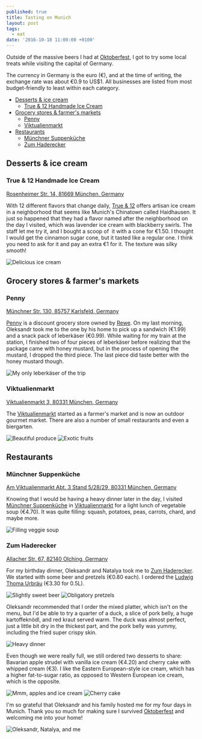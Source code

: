 ```yaml
---
published: true
title: Tasting on Munich
layout: post
tags:
  - eat
date: '2016-10-18 11:00:00 +0100'
---
```

Outside of the massive beers I had at [Oktoberfest][oktoberfest], I got to try some local treats while visiting the capital of Germany.

<!--more-->

The currency in Germany is the euro (€), and at the time of writing, the exchange rate was about €0.9 to US$1. All businesses are listed from most budget-friendly to least within each category.

* [Desserts & ice cream](#desserts--ice-cream)
  * [True & 12 Handmade Ice Cream](#true--12-handmade-ice-cream)
* [Grocery stores & farmer's markets](#grocery-stores--farmers-markets)
  * [Penny](#penny)
  * [Viktualienmarkt][viktualienmarkt]
* [Restaurants](#restaurants)
  * [Münchner Suppenküche](#mnchner-suppenkche)
  * [Zum Haderecker](#zum-haderecker)

## Desserts & ice cream

### True & 12 Handmade Ice Cream

[Rosenheimer Str. 14, 81669 München, Germany](https://goo.gl/maps/qtTEYouqWry)

With 12 different flavors that change daily, [True & 12](http://www.trueand12.com) offers artisan ice cream in a neighborhood that seems like Munich's Chinatown called Haidhausen. It just so happened that they had a flavor named after the neighborhood on the day I visited, which was lavender ice cream with blackberry swirls. The staff let me try it, and I bought a scoop of  it with a cone for €1.50. I thought I would get the cinnamon sugar cone, but it tasted like a regular one. I think you need to ask for it and pay an extra €1 for it. The texture was silky smooth!

![Delicious ice cream]({{site.baseurl}}/images/2016/10/18-tasting-on-munich/trueand12.jpg)

## Grocery stores & farmer's markets

### Penny

[Münchner Str. 130, 85757 Karlsfeld, Germany](https://goo.gl/maps/iqFLacKBiQD2)

[Penny](http://www.penny.de) is a discount grocery store owned by [Rewe](https://www.rewe.de). On my last morning, Oleksandr took me to the one by his home to pick up a sandwich (€1.99) and a snack pack of leberkäser (€0.99). While waiting for my train at the station, I finished two of four pieces of leberkäser before realizing that the package came with honey mustard, but in the process of opening the mustard, I dropped the third piece. The last piece did taste better with the honey mustard though.

![My only leberkäser of the trip]({{site.baseurl}}/images/2016/10/18-tasting-on-munich/penny-leberkaser.jpg)

### Viktualienmarkt

[Viktualienmarkt 3, 80331 München, Germany](https://goo.gl/maps/Kk1ULEZtGc32)

The [Viktualienmarkt](https://en.wikipedia.org/wiki/Viktualienmarkt) started as a farmer's market and is now an outdoor gourmet market. There are also a number of small restaurants and even a biergarten.

![Beautiful produce]({{site.baseurl}}/images/2016/10/18-tasting-on-munich/viktualienmarkt-produce.jpg)
![Exotic fruits]({{site.baseurl}}/images/2016/10/18-tasting-on-munich/viktualienmarkt-fruit.jpg)

## Restaurants

### Münchner Suppenküche

[Am Viktualienmarkt Abt. 3 Stand 5/28/29, 80331 München, Germany](https://goo.gl/maps/xP5cTocmA3t)

Knowing that I would be having a heavy dinner later in the day, I visited [Münchner Suppenküche](http://www.muenchner-suppenkueche.de) in [Viktualienmarkt][viktualienmarkt] for a light lunch of vegetable soup (€4.70). It was quite filling: squash, potatoes, peas, carrots, chard, and maybe more.

![Filling veggie soup]({{site.baseurl}}/images/2016/10/18-tasting-on-munich/munchnersupperkuche.jpg)

### Zum Haderecker

[Allacher Str. 67, 82140 Olching, Germany](https://goo.gl/maps/Qmp1vbwcvET2)

For my birthday dinner, Oleksandr and Natalya took me to [Zum Haderecker](http://www.zumhaderecker.de). We started with some beer and pretzels (€0.80 each). I ordered the [Ludwig Thoma Urbräu](https://untappd.com/b/spaten-franziskaner-lowenbrau-gruppe-ludwig-thoma-urbrau/1238741) (€3.30 for 0.5L). 

![Slightly sweet beer]({{site.baseurl}}/images/2016/10/18-tasting-on-munich/zumhaderecker-beer.jpg)
![Obligatory pretzels]({{site.baseurl}}/images/2016/10/18-tasting-on-munich/zumhaderecker-pretzels.jpg)

Oleksandr recommended that I order the mixed platter, which isn't on the menu, but I'd be able to try a quarter of a duck, a slice of pork belly, a huge kartoffeknödl, and red kraut served warm. The duck was almost perfect, just a little bit dry in the thickest part, and the pork belly was yummy, including the fried super crispy skin.

![Heavy dinner]({{site.baseurl}}/images/2016/10/18-tasting-on-munich/zumhaderecker-entree.jpg)

Even though we were really full, we still ordered two desserts to share: Bavarian apple strudel with vanilla ice cream (€4.20) and cherry cake with whipped cream (€3). I like the Eastern European-style ice cream, which has a higher fat-to-sugar ratio, as opposed to Western European ice cream, which is the opposite.

![Mmm, apples and ice cream]({{site.baseurl}}/images/2016/10/18-tasting-on-munich/zumhaderecker-strudel.jpg)
![Cherry cake]({{site.baseurl}}/images/2016/10/18-tasting-on-munich/zumhaderecker-cake.jpg)

I'm so grateful that Oleksandr and his family hosted me for my four days in Munich. Thank you so much for making sure I survived [Oktoberfest][oktoberfest] and welcoming me into your home!

![Oleksandr, Natalya, and me]({{site.baseurl}}/images/2016/10/18-tasting-on-munich/zumhaderecker-group.jpg)

[oktoberfest]: /sights-of-munich#oktoberfest
[viktualienmarkt]: #viktualienmarkt
